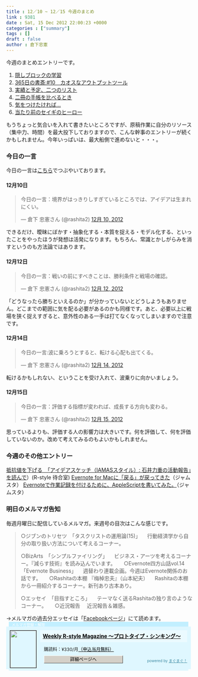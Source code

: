 ```yaml
---
title : 12／10 ~ 12／15 今週のまとめ
link : 9381
date : Sat, 15 Dec 2012 22:00:23 +0000
categories : ["summary"]
tags : []
draft : false
author : 倉下忠憲
---
```


今週のまとめエントリーです。

<ol>
<li><a href="https://rashita.net/blog/?p=9357" target="_blank">隠しブロックの学習</a></li>
<li><a href="https://rashita.net/blog/?p=9360" target="_blank">365日の書斎:#10　カオスなアウトプットツール</a></li>
<li><a href="https://rashita.net/blog/?p=9363" target="_blank">実績と予定、二つのリスト</a></li>
<li><a href="https://rashita.net/blog/?p=9368" target="_blank">二冊の手帳を比べるとき</a></li>
<li><a href="https://rashita.net/blog/?p=9371" target="_blank">気をつけたければ…</a></li>
<li><a href="https://rashita.net/blog/?p=9375" target="_blank">当たり前のセイギのヒーロー</a></li>
</ol>

もうちょっと気合いを入れて書きたいところですが、原稿作業に自分のリソース（集中力、時間）を最大投下しておりますので、こんな幹事のエントリーが続くかもしれません。今年いっぱいは、最大船側で進めないと・・・。

<h3>今日の一言</h3>
今日の一言は<a href="http://twitter.com/rashita2 ">こちら</a>でつぶやいております。

<h4>12月10日</h4>
<blockquote class="twitter-tweet" lang="ja"><p>今日の一言：境界がはっきりしすぎているところでは、アイデアは生まれにくい。</p>&mdash; 倉下 忠憲さん (@rashita2) <a href="https://twitter.com/rashita2/status/278127062609444865" data-datetime="2012-12-10T13:20:33+00:00">12月 10, 2012</a></blockquote>
<script async src="//platform.twitter.com/widgets.js" charset="utf-8"></script>
できるだけ、曖昧にぼかす・抽象化する・本質を捉える・モデル化する、といったことをやったほうが発想は活発になります。もちろん、常識とかしがらみを消すというのも方法論ではあります。

<h4>12月12日</h4>
<blockquote class="twitter-tweet" lang="ja"><p>今日の一言：戦いの前にすべきことは、勝利条件と戦場の確認。</p>&mdash; 倉下 忠憲さん (@rashita2) <a href="https://twitter.com/rashita2/status/278834895919382528" data-datetime="2012-12-12T12:13:14+00:00">12月 12, 2012</a></blockquote>
<script async src="//platform.twitter.com/widgets.js" charset="utf-8"></script>
「どうなったら勝ちといえるのか」が分かっていないとどうしようもありません。どこまでの範囲に気を配る必要があるのかも同様です。あと、必要以上に戦場を狭く捉えすぎると、意外性のある一手は打てなくなってしまいますので注意です。

<h4>12月14日</h4>
<blockquote class="twitter-tweet" lang="ja"><p>今日の一言:波に乗ろうとすると、転ける心配も出てくる。</p>&mdash; 倉下 忠憲さん (@rashita2) <a href="https://twitter.com/rashita2/status/279469763145658368" data-datetime="2012-12-14T06:15:58+00:00">12月 14, 2012</a></blockquote>
<script async src="//platform.twitter.com/widgets.js" charset="utf-8"></script>
転けるかもしれない、ということを受け入れて、波乗りに向かいましょう。

<h4>12月15日</h4>
<blockquote class="twitter-tweet" lang="ja"><p>今日の一言：評価する指標が変われば、成長する方向も変わる。</p>&mdash; 倉下 忠憲さん (@rashita2) <a href="https://twitter.com/rashita2/status/279863083004993537" data-datetime="2012-12-15T08:18:53+00:00">12月 15, 2012</a></blockquote>
<script async src="//platform.twitter.com/widgets.js" charset="utf-8"></script>
思っているよりも、評価する人の影響力は大きいです。何を評価して、何を評価していないのか。改めて考えてみるのもよいかもしれません。

<h3>今週のその他エントリー</h3>

<a href="http://r-style.posterous.com/iamas" target="_blank">抵抗値を下げる　「アイデアスケッチ（IAMASスタイル）: 石井力重の活動報告」を読んで</a>）(R-style 待合室)
<a href="http://rashita.hatenablog.com/entry/2012/12/14/141440" target="_blank">Evernote for Macに「戻る」が戻ってきた</a>（ジャムスタ）
<a href="http://rashita.hatenablog.com/entry/2012/12/15/125202" target="_blank">Evernoteで作業記録を付けるために、AppleScriptを書いてみた。</a>（ジャムスタ）

<h3>明日のメルマガ告知</h3>
毎週月曜日に配信しているメルマガ。来週号の目次はこんな感じです。
<blockquote>
○ジブンのトリセツ　「タスクリストの運用論(15)」
　行動経済学から自分の取り扱い方法について考えるコーナー。

○BizArts　「シンプルファイリング」
　ビジネス・アーツを考えるコーナー。『減らす技術』を読み込んでいます。
　
○Evernote四方山話vol.14　「Evernote Business」
　週替わり連載企画。今週はEvernote関係のお話です。
　
○Rashitaの本棚 『梅棹忠夫』（山本紀夫）
　Rashitaの本棚から一冊紹介するコーナー。新刊あり古本あり。

○エッセイ　「目指すところ」
　テーマなく送るRashitaの独り言のようなコーナー。
　
○近況報告
　近況報告＆雑感。
</blockquote>
→メルマガの過去分エッセイは「<a href="http://www.facebook.com/home.php#!/rashitaportal">Facebookページ</a>」にて読めます。

<div style="width:500px;margin-bottom:20px;">
<div style="height:13px;background:url(http://img.mag2.com/mag2/common/publ/pub-form/wide_b_left_top.gif) no-repeat left top;"><div style="height:13px;background:url(http://img.mag2.com/mag2/common/publ/pub-form/wide_b_right_top.gif) no-repeat right top;"><div style="margin:0 7px;padding-left:8px; height:13px; color:#fff; background:#c2efff url(http://img.mag2.com/mag2/common/publ/pub-form/wide_b_tit.gif) no-repeat left top; font-size:10px;">メルマガ登録・解除</div></div></div>
<div style="padding:10px 0;background:#dff7ff url(http://img.mag2.com/mag2/common/publ/pub-form/wide_b_bg.gif) repeat-x;font-size:12px;"><a href="http://www.mag2.com/m/0001185133.html" style="border:none;"><img src="http://www.mag2.com/images/MagazineCover/0001185133c.png" width="70" height="100" style="margin:0 10px; position:absolute; border:#000 1px solid;" /></a>
<div style="margin:0 10px 0 92px; position:relative; height:95px;">
<div style="padding:8px 7px; background-color: #ebfaff; font-weight:bold; font-size:14px; line-height:1.2;"><a href="http://www.mag2.com/m/0001185133.html" style="color:#000;">Weekly R-style Magazine ～プロトタイプ・シンキング～ </a></div>
<div style="padding:10px 0 0 10px;">購読料：&yen;330/月<a href="http://www.mag2.com/read/charge.html" style="color:#000;">（申込当月無料）</a></div><div style="margin:10px 0 0 10px; height:20px;position:relative;"><a href="http://www.mag2.com/m/0001185133.html" style="color:#000;text-decoration:none;"><span style="padding:2px 70px;border:#404040 1px solid;border-top-color:#fff;border-left-color:#fff;background-color:#d4d0c8;text-align:center;">詳細ページへ</span></a><span style="position:absolute; right:0; bottom:0; color:#3f8ba5; font-size:10px;">powered by <a href="http://www.mag2.com/" target="_blank" style="color:#3f8ba5;">まぐまぐ！</a></span></div></div>
</div>
<div style="height:4px;background:url(http://img.mag2.com/mag2/common/publ/pub-form/wide_b_left_bot.gif) no-repeat left top;"><div style="background:url(http://img.mag2.com/mag2/common/publ/pub-form/wide_b_right_bot.gif) no-repeat right top;"><div style="margin:0 7px;padding-left:8px; height:4px; background-color:#dff7ff; font-size:1px;">&nbsp;</div></div></div>
</div>
